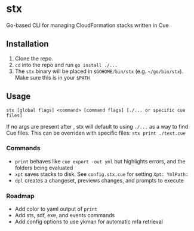 # stx

Go-based CLI for managing CloudFormation stacks written in Cue

## Installation

1. Clone the repo.
2. `cd` into the repo and run `go install ./...`
3. The `stx` binary will be placed in `$GOHOME/bin/stx` (e.g. `~/go/bin/stx`). Make sure this is in your `$PATH`

## Usage

`stx [global flags] <command> [command flags] [./... or specific cue files]`

If no args are present after <command>, stx will default to using `./...` as a way to find Cue files. This can be overriden with specific files: `stx print ./text.cue`

### Commands

- `print` behaves like `cue export -out yml` but highlights errors, and the folders being evaluated
- `xpt` saves stacks to disk. See `config.stx.cue` for setting `Xpt: YmlPath:`
- `dpl` creates a changeset, previews changes, and prompts to execute

### Roadmap

- Add color to yaml output of `print`
- Add sts, sdf, exe, and events commands
- Add config options to use ykman for automatic mfa retrieval
